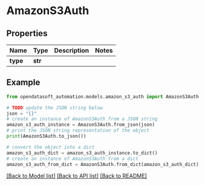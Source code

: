 # AmazonS3Auth


## Properties

Name | Type | Description | Notes
------------ | ------------- | ------------- | -------------
**type** | **str** |  | 

## Example

```python
from opendatasoft_automation.models.amazon_s3_auth import AmazonS3Auth

# TODO update the JSON string below
json = "{}"
# create an instance of AmazonS3Auth from a JSON string
amazon_s3_auth_instance = AmazonS3Auth.from_json(json)
# print the JSON string representation of the object
print(AmazonS3Auth.to_json())

# convert the object into a dict
amazon_s3_auth_dict = amazon_s3_auth_instance.to_dict()
# create an instance of AmazonS3Auth from a dict
amazon_s3_auth_from_dict = AmazonS3Auth.from_dict(amazon_s3_auth_dict)
```
[[Back to Model list]](../README.md#documentation-for-models) [[Back to API list]](../README.md#documentation-for-api-endpoints) [[Back to README]](../README.md)


